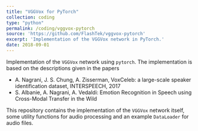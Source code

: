 ```yaml
---
title: "VGGVox for PyTorch"
collection: coding
type: "python"
permalink: /coding/vggvox-pytorch
source: 'https://github.com/FlashTek/vggvox-pytorch'
excerpt: 'Implementation of the VGGVox network in PyTorch.'
date: 2018-09-01
---
```

Implementation of the `VGGVox` network using `pytorch`. The implementation is based on the descriptions given in the papers

- A. Nagrani, J. S. Chung, A. Zisserman, VoxCeleb: a large-scale speaker identification dataset, INTERSPEECH, 2017
- S. Albanie, A. Nagrani, A. Vedaldi: Emotion Recognition in Speech using Cross-Modal Transfer in the Wild

This repository contains the implementation of the `VGGVox` network itself, some utility functions for audio processing and an example `DataLoader` for audio files.